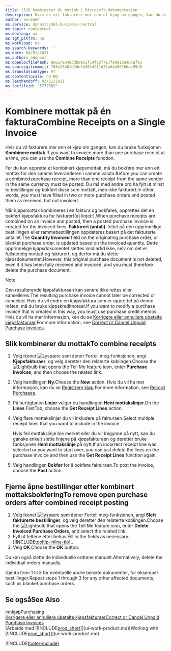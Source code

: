 ```yaml
---
title: Slik kombinerer du mottak | Microsoft-dokumentasjon
description: Hvis du vil fakturere mer enn et kjøp om gangen, kan du bruke funksjonen Kombinere mottak.
author: SorenGP
ms.service: dynamics365-business-central
ms.topic: conceptual
ms.devlang: na
ms.tgt_pltfrm: na
ms.workload: na
ms.search.keywords: ''
ms.date: 04/01/2021
ms.author: edupont
ms.openlocfilehash: 86617934ecdb0ac2f14f6cf717f8091ba96caf95
ms.sourcegitcommit: 766e2840fd16efb901d211d7fa64d96766ac99d9
ms.translationtype: HT
ms.contentlocale: nb-NO
ms.lasthandoff: 03/31/2021
ms.locfileid: "5772582"
---
```

# <a name="combine-receipts-on-a-single-invoice"></a><span data-ttu-id="8af31-103">Kombinere mottak på én faktura</span><span class="sxs-lookup"><span data-stu-id="8af31-103">Combine Receipts on a Single Invoice</span></span>

<span data-ttu-id="8af31-104">Hvis du vil fakturere mer enn et kjøp om gangen, kan du bruke funksjonen **Kombinere mottak**.</span><span class="sxs-lookup"><span data-stu-id="8af31-104">If you want to invoice more than one purchase receipt at a time, you can use the **Combine Receipts** function.</span></span>  

<span data-ttu-id="8af31-105">Før du kan opprette et kombinert kjøpsmottak, må du bokføre mer enn ett mottak for den samme leverandøren i samme valuta.</span><span class="sxs-lookup"><span data-stu-id="8af31-105">Before you can create a combined purchase receipt, more than one receipt from the same vendor in the same currency must be posted.</span></span> <span data-ttu-id="8af31-106">Du må med andre ord ha fylt ut minst to bestillinger og bokført disse som mottatt, men ikke fakturert.</span><span class="sxs-lookup"><span data-stu-id="8af31-106">In other words, you must have filled in two or more purchase orders and posted them as received, but not invoiced.</span></span>  

<span data-ttu-id="8af31-107">Når kjøpsmottak kombineres i en faktura og bokføres, opprettes det en bokført kjøpsfaktura for fakturert(e) linje(r).</span><span class="sxs-lookup"><span data-stu-id="8af31-107">When purchase receipts are combined on an invoice and posted, then a posted purchase invoice is created for the invoiced lines.</span></span> <span data-ttu-id="8af31-108">**Fakturert (antall)**-feltet på den opprinnelige bestillingen eller rammebestillingen oppdateres basert på det fakturerte antallet.</span><span class="sxs-lookup"><span data-stu-id="8af31-108">The **Quantity Invoiced** field on the originating purchase order, or blanket purchase order, is updated based on the invoiced quantity.</span></span> <span data-ttu-id="8af31-109">Dette opprinnelige kjøpsdokumentet slettes imidlertid ikke, selv om det er fullstendig mottatt og fakturert, og derfor må du slette kjøpsdokumentet.</span><span class="sxs-lookup"><span data-stu-id="8af31-109">However, this original purchase document is not deleted, even if it has been fully received and invoiced, and you must therefore delete the purchase document.</span></span>  

> [!NOTE]
> <span data-ttu-id="8af31-110">Den resulterende kjøpsfakturaen kan senere ikke rettes eller kanselleres.</span><span class="sxs-lookup"><span data-stu-id="8af31-110">The resulting purchase invoice cannot later be corrected or canceled.</span></span> <span data-ttu-id="8af31-111">Hvis du vil endre en kjøpsfaktura som er opprettet på denne måten, må du bruke kjøpskreditnotaer.</span><span class="sxs-lookup"><span data-stu-id="8af31-111">If you want to modify a purchase invoice that is created in this way, you must use purchase credit memos.</span></span> <span data-ttu-id="8af31-112">Hvis du vil ha mer informasjon, kan du se [Korrigere eller annullere ubetalte kjøpsfakturaer](purchasing-how-correct-cancel-unpaid-purchase-invoices.md).</span><span class="sxs-lookup"><span data-stu-id="8af31-112">For more information, see [Correct or Cancel Unpaid Purchase Invoices](purchasing-how-correct-cancel-unpaid-purchase-invoices.md).</span></span>

## <a name="to-combine-receipts"></a><span data-ttu-id="8af31-113">Slik kombinerer du mottak</span><span class="sxs-lookup"><span data-stu-id="8af31-113">To combine receipts</span></span>

1. <span data-ttu-id="8af31-114">Velg ikonet ![Lyspære som åpner Fortell meg-funksjonen](media/ui-search/search_small.png "Fortell hva du vil gjøre"), angi **Kjøpsfakturaer**, og velg deretter den relaterte koblingen.</span><span class="sxs-lookup"><span data-stu-id="8af31-114">Choose the ![Lightbulb that opens the Tell Me feature](media/ui-search/search_small.png "Tell me what you want to do") icon, enter **Purchase Invoices**, and then choose the related link.</span></span>  
2. <span data-ttu-id="8af31-115">Velg handlingen **Ny**.</span><span class="sxs-lookup"><span data-stu-id="8af31-115">Choose the **New** action.</span></span> <span data-ttu-id="8af31-116">Hvis du vil ha mer informasjon, kan du se [Registrere kjøp](purchasing-how-record-purchases.md).</span><span class="sxs-lookup"><span data-stu-id="8af31-116">For more information, see [Record Purchases](purchasing-how-record-purchases.md).</span></span>  
3. <span data-ttu-id="8af31-117">På hurtigfanen **Linjer** velger du handlingen **Hent mottakslinjer**.</span><span class="sxs-lookup"><span data-stu-id="8af31-117">On the **Lines** FastTab, choose the **Get Receipt Lines** action.</span></span>  
4. <span data-ttu-id="8af31-118">Velg flere mottakslinjer du vil inkludere på fakturaen.</span><span class="sxs-lookup"><span data-stu-id="8af31-118">Select multiple receipt lines that you want to include in the invoice.</span></span>  

    <span data-ttu-id="8af31-119">Hvis feil mottakslinje ble merket eller du vil begynne på nytt, kan du ganske enkelt slette linjene på kjøpsfakturaen og deretter bruke funksjonen **Hent mottakslinje** på nytt.</span><span class="sxs-lookup"><span data-stu-id="8af31-119">If an incorrect receipt line was selected or you want to start over, you can just delete the lines on the purchase invoice and then use the **Get Receipt Lines** function again.</span></span>  
5. <span data-ttu-id="8af31-120">Velg handlingen **Bokfør** for å bokføre fakturaen.</span><span class="sxs-lookup"><span data-stu-id="8af31-120">To post the invoice, choose the **Post** action.</span></span>  

## <a name="to-remove-open-purchase-orders-after-combined-receipt-posting"></a><span data-ttu-id="8af31-121">Fjerne åpne bestillinger etter kombinert mottaksbokføring</span><span class="sxs-lookup"><span data-stu-id="8af31-121">To remove open purchase orders after combined receipt posting</span></span>

1. <span data-ttu-id="8af31-122">Velg ikonet ![lyspære som åpner Fortell meg-funksjonen](media/ui-search/search_small.png "Fortell hva du vil gjøre"), angi **Slett fakturerte bestillinger**, og velg deretter den relaterte koblingen.</span><span class="sxs-lookup"><span data-stu-id="8af31-122">Choose the ![Lightbulb that opens the Tell Me feature](media/ui-search/search_small.png "Tell me what you want to do") icon, enter **Delete Invoiced Purchase Orders**, and select the related link.</span></span>  
2. <span data-ttu-id="8af31-123">Fyll ut feltene etter behov.</span><span class="sxs-lookup"><span data-stu-id="8af31-123">Fill in the fields as necessary.</span></span> [!INCLUDE[tooltip-inline-tip](includes/tooltip-inline-tip_md.md)]<span data-ttu-id="8af31-124">.</span><span class="sxs-lookup"><span data-stu-id="8af31-124">.</span></span>
3. <span data-ttu-id="8af31-125">Velg **OK**.</span><span class="sxs-lookup"><span data-stu-id="8af31-125">Choose the **OK** button.</span></span>  

<span data-ttu-id="8af31-126">Du kan også slette de individuelle ordrene manuelt.</span><span class="sxs-lookup"><span data-stu-id="8af31-126">Alternatively, delete the individual orders manually.</span></span>

<span data-ttu-id="8af31-127">Gjenta trinn 1 til 3 for eventuelle andre berørte dokumenter, for eksempel bestillinger.</span><span class="sxs-lookup"><span data-stu-id="8af31-127">Repeat steps 1 through 3 for any other affected documents, such as blanket purchase orders.</span></span>

## <a name="see-also"></a><span data-ttu-id="8af31-128">Se også</span><span class="sxs-lookup"><span data-stu-id="8af31-128">See Also</span></span>

[<span data-ttu-id="8af31-129">Innkjøp</span><span class="sxs-lookup"><span data-stu-id="8af31-129">Purchasing</span></span>](purchasing-manage-purchasing.md)  
[<span data-ttu-id="8af31-130">Korrigere eller annullere ubetalte kjøpsfakturaer</span><span class="sxs-lookup"><span data-stu-id="8af31-130">Correct or Cancel Unpaid Purchase Invoices</span></span>](purchasing-how-correct-cancel-unpaid-purchase-invoices.md)  
<span data-ttu-id="8af31-131">[Arbeide med [!INCLUDE[prod_short](includes/prod_short.md)]](ui-work-product.md)</span><span class="sxs-lookup"><span data-stu-id="8af31-131">[Working with [!INCLUDE[prod_short](includes/prod_short.md)]](ui-work-product.md)</span></span>  


[!INCLUDE[footer-include](includes/footer-banner.md)]